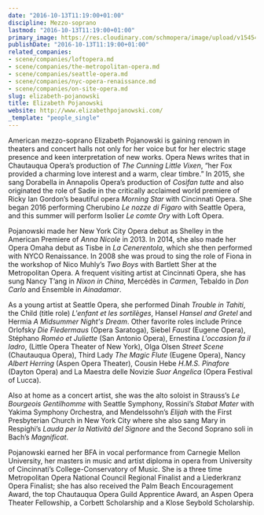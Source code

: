 ```yaml
---
date: "2016-10-13T11:19:00+01:00"
discipline: Mezzo-soprano
lastmod: "2016-10-13T11:19:00+01:00"
primary_image: https://res.cloudinary.com/schmopera/image/upload/v1545409169/media/webhook-uploads/1476353721765/7262a3_0b5e080856e44d39bbc32274dc0d40b0.jpg.jpg
publishDate: "2016-10-13T11:19:00+01:00"
related_companies:
- scene/companies/loftopera.md
- scene/companies/the-metropolitan-opera.md
- scene/companies/seattle-opera.md
- scene/companies/nyc-opera-renaissance.md
- scene/companies/on-site-opera.md
slug: elizabeth-pojanowski
title: Elizabeth Pojanowski
website: http://www.elizabethpojanowski.com/
_template: "people_single"
---
```


American mezzo-soprano Elizabeth Pojanowski is gaining renown in theaters and concert halls not only for her voice but for her electric stage presence and keen interpretation of new works. Opera News writes that in Chautauqua Opera’s production of *The Cunning Little Vixen*, “her Fox provided a charming love interest and a warm, clear timbre.”  In 2015, she sang Dorabella in Annapolis Opera’s production of *Cosìfan tutte* and also originated the role of Sadie in the critically acclaimed world premiere of Ricky Ian Gordon’s beautiful opera *Morning Star* with Cincinnati Opera.  She began 2016 performing Cherubino *Le nozze di Figaro* with Seattle Opera, and this summer will perform Isolier *Le comte Ory* with Loft Opera.

Pojanowski made her New York City Opera debut as Shelley in the American Premiere of *Anna Nicole* in 2013.  In 2014, she also made her Opera Omaha debut as Tisbe in *La Cenerentola*, which she then performed with NYCO Renaissance.  In 2008 she was proud to sing the role of Fiona in the workshop of Nico Muhly’s *Two Boys* with Bartlett Sher at the Metropolitan Opera.  A frequent visiting artist at Cincinnati Opera, she has sung Nancy T’ang in *Nixon in China*, Mercédès in *Carmen*, Tebaldo in *Don Carlo* and Ensemble in *Ainadamar*.

As a young artist at Seattle Opera, she performed Dinah *Trouble in Tahiti*, the Child (title role) *L'enfant et les sortilèges*, Hansel *Hansel and Gretel* and Hermia *A Midsummer Night's Dream*.  Other favorite roles include Prince Orlofsky *Die Fledermaus* (Opera Saratoga), Siebel *Faust* (Eugene Opera), Stéphano *Roméo et Juliette* (San Antonio Opera), Ernestina *L'occasion fa il ladro*, (Little Opera Theater of New York), Olga Olsen *Street Scene* (Chautauqua Opera), Third Lady *The Magic Flute* (Eugene Opera), Nancy *Albert Herring* (Aspen Opera Theater), Cousin Hebe *H.M.S. Pinafore* (Dayton Opera) and La Maestra delle Novizie *Suor Angelica* (Opera Festival of Lucca).

Also at home as a concert artist, she was the alto soloist in Strauss’s *Le Bourgeois Gentilhomme* with Seattle Symphony, Rossini’s *Stabat Mater* with Yakima Symphony Orchestra, and Mendelssohn’s *Elijah* with the First Presbyterian Church in New York City where she also sang Mary in Respighi’s *Lauda per la Natività del Signore* and the Second Soprano soli in Bach’s *Magnificat*.

Pojanowski earned her BFA in vocal performance from Carnegie Mellon University, her masters in music and artist diploma in opera from University of Cincinnati’s College-Conservatory of Music.  She is a three time Metropolitan Opera National Council Regional Finalist and a Liederkranz Opera Finalist; she has also received the Palm Beach Encouragement Award, the top Chautauqua Opera Guild Apprentice Award, an Aspen Opera Theater Fellowship, a Corbett Scholarship and a Klose Seybold Scholarship.
